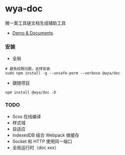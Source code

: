 # wya-doc
微一案工具链文档生成辅助工具

- [Demo & Documents](https://wya-team.github.io/wya-doc/site/index.html)

### 安装

- 全局

```
# 避免权限问题，这样安装
sudo npm install -g --unsafe-perm --verbose @wya/doc
```

- 跟随项目

```
npm install @wya/doc -D
```

### TODO

- Scss 在线编译
- 样式域
- 自适应
- IndexedDB 结合 Webpack 做缓存
- Socket 和 HTTP 使用同一端口
- 全局运行时（doc xxx）

